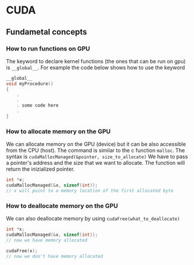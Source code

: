 # CUDA

## Fundametal concepts

### How to run functions on GPU

The keyword to declare kernel functions (the ones that can be run on gpu) is `__global__`.
For example the code below shows how to use the keyword
``` c++
__global__
void myProcedure()
{
    .
    .
    . some code here
    .
}
```

### How to allocate memory on the GPU
We can allocate memory on the GPU (device) but it can be also accessible from the CPU (host).
The command is similar to the c function `malloc`.
The syntax is `cudaMallocManaged(&pointer, size_to_allocate)`
We have to pass a pointer's address and the size that we want to allocate. The function will return the inizialized pointer.
```c++
int *x;
cudaMallocManaged(&x, sizeof(int));
// x will point to a memory location of the first allocated byte
```

### How to deallocate memory on the GPU
We can also deallocate memory by using `cudaFree(what_to_deallocate)`
```c++
int *x;
cudaMallocManaged(&x, sizeof(int));
// now we have memory allocated

cudaFree(x);
// now we don't have memory allocated
```